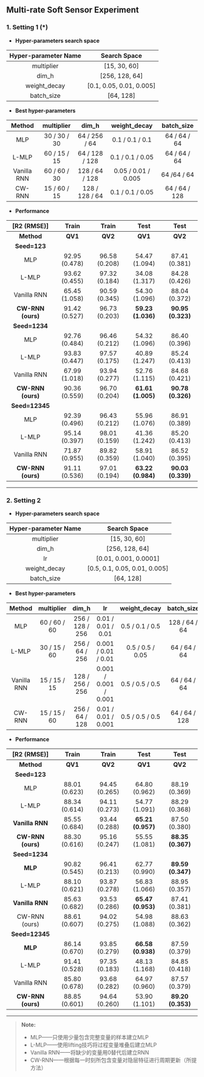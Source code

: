 ## **Multi-rate Soft Sensor Experiment**

### 1. **Setting 1 (*)**

+ **Hyper-parameters search space**

| Hyper-parameter Name |       Search Space       |
| :------------------: | :----------------------: |
|      multiplier      |       [15, 30, 60]       |
|        dim_h         |      [256, 128, 64]      |
|     weight_decay     | [0.1, 0.05, 0.01, 0.005] |
|      batch_size      |        [64, 128]         |

+ **Best hyper-parameters**

|   Method    |  multiplier  |     dim_h      |    weight_decay     |  batch_size   |
| :---------: | :----------: | :------------: | :-----------------: | :-----------: |
|     MLP     | 30 / 30 / 30 | 64 / 256 / 64  |   0.1 / 0.1 / 0.1   | 64 / 64 / 64  |
|    L-MLP    | 60 / 15 / 15 | 64 / 128 / 128 |  0.1 / 0.1 / 0.05   | 64 / 64 / 64  |
| Vanilla RNN | 60 / 60 / 30 | 128 / 64 / 128 | 0.05 / 0.01 / 0.005 |  64 /64 / 64  |
|   CW-RNN    | 15 / 60 / 15 | 128 / 128 / 64 |  0.1 / 0.1 / 0.05   | 64 / 64 / 128 |

+ **Performance**

|      [R2 (RMSE)]      | Train | Train | Test |          Test          |
| :---------------: | :-------------------------------: | :--: | :-------------------------------: | :-------------------------------: |
| **Method** |               **QV1**               | **QV2** | **QV1** | **QV2** |
| **Seed=123** |  |  |  |  |
|        MLP        |   92.95 (0.478)   | 96.58 (0.208) | 54.47 (1.094) |   87.41 (0.381)   |
|       L-MLP       |   93.62 (0.455)   | 97.32 (0.184) | 34.08 (1.317) |   84.28 (0.426)   |
|    Vanilla RNN    |   65.45 (1.058)    | 90.59 (0.345) | 54.30 (1.096) |   88.04 (0.372)   |
| **CW-RNN (ours)** | 91.42 (0.527) | 96.73 (0.203) | **59.23 (1.036)** | **90.95 (0.323)** |
| **Seed=1234** |  |  |  |  |
| MLP | 92.76 (0.484) | 96.46 (0.212) | 54.32 (1.096) | 86.40 (0.396) |
| L-MLP | 93.83 (0.447) | 97.57 (0.175) | 40.89 (1.247) | 85.24 (0.413) |
| Vanilla RNN | 67.99 (1.018) | 93.94 (0.277) | 52.76 (1.115) | 84.68 (0.421) |
| **CW-RNN (ours)** | 90.36 (0.559) | 96.70 (0.204) | **61.61 (1.005)** | **90.78 (0.326)** |
| **Seed=12345** |  |  |  |  |
| MLP | 92.39 (0.496) | 96.43 (0.212) | 55.96 (1.076) | 86.91 (0.389) |
| L-MLP | 95.14 (0.397) | 98.01 (0.159) | 41.36 (1.242) | 85.20 (0.413) |
| Vanilla RNN | 71.87 (0.955) | 89.82 (0.359) | 58.91 (1.040) | 86.52 (0.395) |
| **CW-RNN (ours)** | 91.11 (0.536) | 97.01 (0.194) | **63.22 (0.984)** | **90.03 (0.339)** |

------

### 2. **Setting 2**

+ **Hyper-parameters search space**

| Hyper-parameter Name |         Search Space          |
| :------------------: | :---------------------------: |
|      multiplier      |         [15, 30, 60]          |
|        dim_h         |        [256, 128, 64]         |
|          lr          |     [0.01, 0.001, 0.0001]     |
|     weight_decay     | [0.5, 0.1, 0.05, 0.01, 0.005] |
|      batch_size      |           [64, 128]           |

+ **Best hyper-parameters**

|   Method    |  multiplier  |      dim_h      |          lr           |   weight_decay   |  batch_size   |
| :---------: | :----------: | :-------------: | :-------------------: | :--------------: | :-----------: |
|     MLP     | 60 / 60 / 60 | 256 / 128 / 256 |  0.01 / 0.01 / 0.01   | 0.5 / 0.1 / 0.5  | 128 / 64 / 64 |
|    L-MLP    | 30 / 15 / 60 | 256 / 64 / 256  |  0.001 / 0.01 / 0.01  | 0.5 / 0.5 / 0.05 | 64 / 64 / 64  |
| Vanilla RNN | 15 / 15 / 15 | 128 / 256 / 256 | 0.001 / 0.001 / 0.001 | 0.5 / 0.5 / 0.5  | 64 / 64 / 64  |
|   CW-RNN    | 15 / 15 / 60 | 256 / 64 / 128  |  0.01 / 0.01 / 0.001  | 0.5 / 0.5 / 0.5  | 64 / 64 / 128 |

+ **Performance**

|    [R2 (RMSE)]    |     Train     |     Train     |       Test        |       Test        |
| :---------------: | :-----------: | :-----------: | :---------------: | :---------------: |
|    **Method**     |    **QV1**    |    **QV2**    |      **QV1**      |      **QV2**      |
|   **Seed=123**    |               |               |                   |                   |
|        MLP        | 88.01 (0.623) | 94.45 (0.265) |   64.80 (0.962)   |   88.19 (0.369)   |
|       L-MLP       | 88.34 (0.614) | 94.11 (0.273) |   54.77 (1.091)   |   88.29 (0.368)   |
|  **Vanilla RNN**  | 85.55 (0.684) | 93.44 (0.288) | **65.21 (0.957)** |   87.50 (0.380)   |
| **CW-RNN (ours)** | 88.30 (0.616) | 95.16 (0.247) |   55.55 (1.081)   | **88.35 (0.367)** |
|   **Seed=1234**   |               |               |                   |                   |
|      **MLP**      | 90.82 (0.545) | 96.41 (0.213) |   62.77 (0.990)   | **89.59 (0.347)** |
|       L-MLP       | 88.10 (0.621) | 93.87 (0.278) |   56.83 (1.066)   |   88.95 (0.357)   |
|  **Vanilla RNN**  | 85.63 (0.682) | 93.53 (0.286) | **65.47 (0.953)** |   87.41 (0.381)   |
|   CW-RNN (ours)   | 88.61 (0.607) | 94.02 (0.275) |   54.98 (1.088)   |   88.63 (0.362)   |
|  **Seed=12345**   |               |               |                   |                   |
|      **MLP**      | 86.14 (0.670) | 93.85 (0.279) | **66.58 (0.938)** |   87.59 (0.379)   |
|       L-MLP       | 91.41 (0.528) | 97.35 (0.183) |   48.13 (1.168)   |   84.85 (0.418)   |
|    Vanilla RNN    | 85.80 (0.678) | 93.68 (0.282) |   64.97 (0.960)   |   87.57 (0.379)   |
| **CW-RNN (ours)** | 88.85 (0.601) | 94.64 (0.260) |   53.90 (1.101)   | **89.20 (0.353)** |

------

> **Note:**
>
> + MLP——只使用少量包含完整变量的样本建立MLP
> + L-MLP——使用lifting技巧将过程变量堆叠后建立MLP
> + Vanilla RNN——将缺少的变量用0替代后建立RNN
> + CW-RNN——根据每一时刻所包含变量对隐层特征进行周期更新（所提方法）